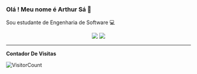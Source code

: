 ### Olá ! Meu nome é Arthur Sá 👋

  Sou estudante de Engenharia de Software :computer:

<div align="center">

  <a href="#" alt="Gmail">
    <img src="https://img.shields.io/badge/-Gmail-FF0000?style=flat-square&labelColor=FF0000&logo=gmail&logoColor=white&link=arthurxpsa12345@gmail.com"/></a>


  <a href="#" alt="Instagram">
    <img src="https://img.shields.io/badge/-Instagram-DF0174?style=flat-square&labelColor=DF0174&logo=instagram&logoColor=white&link=www.instagram.com/arthursa0"/></a>

</div>

*************
**Contador De Visitas**

![VisitorCount](https://profile-counter.glitch.me/{ArthurSa12345}/count.svg)


<!--
**ArthurSa12345/ArthurSa12345** is a ✨ _special_ ✨ repository because its `README.md` (this file) appears on your GitHub profile.

Here are some ideas to get you started:

- 🔭 I’m currently working on ...
- 🌱 I’m currently learning ...
- 👯 I’m looking to collaborate on ...
- 🤔 I’m looking for help with ...
- 💬 Ask me about ...
- 📫 How to reach me: ...
- 😄 Pronouns: ...
- ⚡ Fun fact: ...
-->
